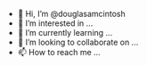 - 👋 Hi, I’m @douglasamcintosh
- 👀 I’m interested in ...
- 🌱 I’m currently learning ...
- 💞️ I’m looking to collaborate on ...
- 📫 How to reach me ...

<!---
douglasamcintosh/douglasamcintosh is a ✨ special ✨ repository because its `README.md` (this file) appears on your GitHub profile.
You can click the Preview link to take a look at your changes.
--->
